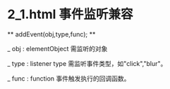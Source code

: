# 2_1.html 事件监听兼容

** addEvent(obj,type,func); **

_ obj : elementObject 需监听的对象

_ type : listener type 需监听事件类型，如"click","blur"。

_ func : function 事件触发执行的回调函数。
